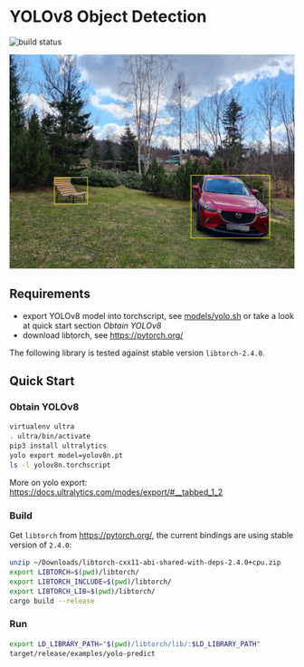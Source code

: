 # YOLOv8 Object Detection
![build status](https://github.com/mixaal/YOLOv8-rs/actions/workflows/rust.yml/badge.svg)


![result](images/result.jpg)

## Requirements

* export YOLOv8 model into torchscript, see [models/yolo.sh](models/yolo.sh) or take a look at quick start section  _Obtain YOLOv8_
* download libtorch, see https://pytorch.org/

The following library is tested against stable version `libtorch-2.4.0`. 

## Quick Start

### Obtain YOLOv8

```bash
virtualenv ultra
. ultra/bin/activate
pip3 install ultralytics
yolo export model=yolov8n.pt
ls -l yolov8n.torchscript
```

More on yolo export: https://docs.ultralytics.com/modes/export/#__tabbed_1_2


### Build

Get `libtorch` from https://pytorch.org/, the current bindings are using stable version of `2.4.0`:
```bash
unzip ~/Downloads/libtorch-cxx11-abi-shared-with-deps-2.4.0+cpu.zip
export LIBTORCH=$(pwd)/libtorch/
export LIBTORCH_INCLUDE=$(pwd)/libtorch/
export LIBTORCH_LIB=$(pwd)/libtorch/
cargo build --release
```

### Run
```bash
export LD_LIBRARY_PATH="$(pwd)/libtorch/lib/:$LD_LIBRARY_PATH"
target/release/examples/yolo-predict
```